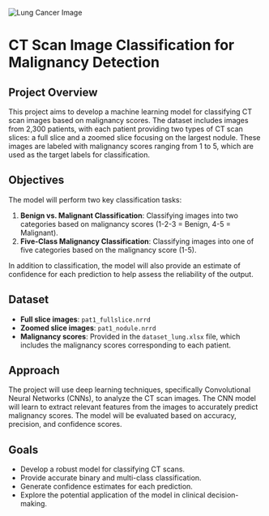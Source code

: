 ![Lung Cancer Image](LungCancerImage.avif)


# CT Scan Image Classification for Malignancy Detection

## Project Overview
This project aims to develop a machine learning model for classifying CT scan images based on malignancy scores. The dataset includes images from 2,300 patients, with each patient providing two types of CT scan slices: a full slice and a zoomed slice focusing on the largest nodule. These images are labeled with malignancy scores ranging from 1 to 5, which are used as the target labels for classification.

## Objectives
The model will perform two key classification tasks:

1. **Benign vs. Malignant Classification**: Classifying images into two categories based on malignancy scores (1-2-3 = Benign, 4-5 = Malignant).
2. **Five-Class Malignancy Classification**: Classifying images into one of five categories based on the malignancy score (1-5).

In addition to classification, the model will also provide an estimate of confidence for each prediction to help assess the reliability of the output.

## Dataset
- **Full slice images**: `pat1_fullslice.nrrd`
- **Zoomed slice images**: `pat1_nodule.nrrd`
- **Malignancy scores**: Provided in the `dataset_lung.xlsx` file, which includes the malignancy scores corresponding to each patient.

## Approach
The project will use deep learning techniques, specifically Convolutional Neural Networks (CNNs), to analyze the CT scan images. The CNN model will learn to extract relevant features from the images to accurately predict malignancy scores. The model will be evaluated based on accuracy, precision, and confidence scores.

## Goals
- Develop a robust model for classifying CT scans.
- Provide accurate binary and multi-class classification.
- Generate confidence estimates for each prediction.
- Explore the potential application of the model in clinical decision-making.
